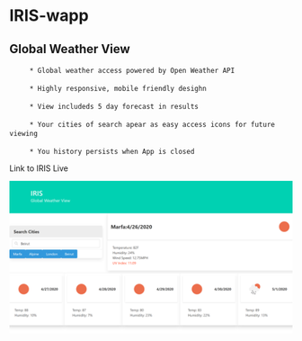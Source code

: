 # IRIS-wapp
## Global Weather View
 
         * Global weather access powered by Open Weather API
            
         * Highly responsive, mobile friendly desighn

         * View includeds 5 day forecast in results

         * Your cities of search apear as easy access icons for future viewing

         * You history persists when App is closed
  
<a href="https://codydiab.github.io/IRIS-wapp/." target="_blank"></a>Link to IRIS Live</a>

<img src="./assets/Screenshot (9).png" alt="screenshot">
